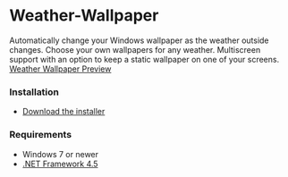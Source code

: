 # Weather-Wallpaper
Automatically change your Windows wallpaper as the weather outside changes.
Choose your own wallpapers for any weather.
Multiscreen support with an option to keep a static wallpaper on one of your screens.
[Weather Wallpaper Preview](https://raw.githubusercontent.com/RStijn/Weather-Wallpaper/master/media/ww-preview.jpg)

### Installation ###
* [Download the installer](https://github.com/RStijn/Weather-Wallpaper/blob/master/WeatherWallpaper-installer.msi?raw=true)

### Requirements ###
* Windows 7 or newer
* [.NET Framework 4.5](https://www.microsoft.com/en-us/download/details.aspx?id=30653)

